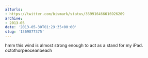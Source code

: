 ```yaml
---
alturls:
- https://twitter.com/bismark/status/339916466616926209
archive:
- 2013-05
date: '2013-05-30T01:29:35+00:00'
slug: '1369877375'
---
```


hmm this wind is almost strong enough to act as a stand for my iPad. octothorpeoceanbeach

